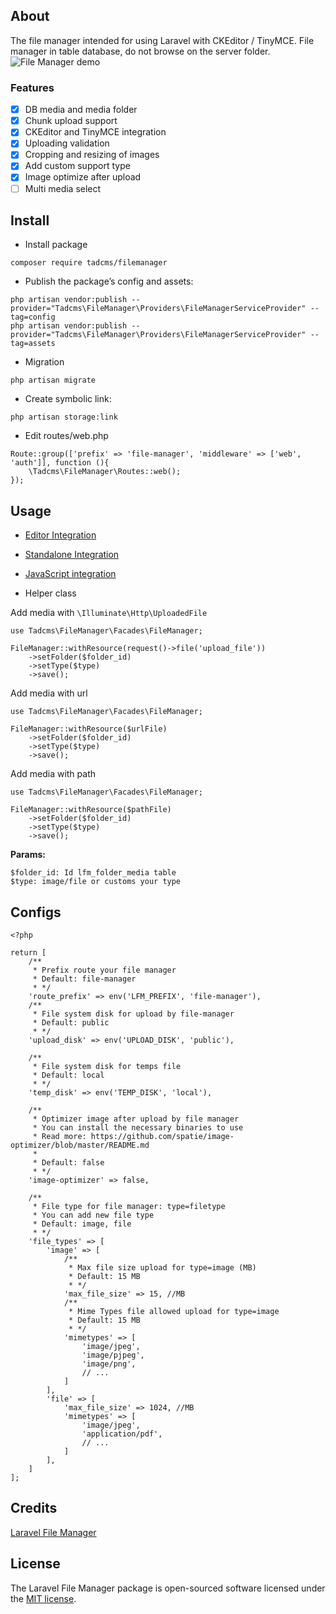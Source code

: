 ## About
The file manager intended for using Laravel with CKEditor / TinyMCE. File manager in table database, do not browse on the server folder.
![File Manager demo](https://i.imgur.com/1SgXwkM.png)

### Features
- [x] DB media and media folder
- [x] Chunk upload support
- [x] CKEditor and TinyMCE integration
- [x] Uploading validation
- [x] Cropping and resizing of images
- [x] Add custom support type
- [x] Image optimize after upload
- [ ] Multi media select

## Install
- Install package
```
composer require tadcms/filemanager
```

- Publish the package’s config and assets:
```
php artisan vendor:publish --provider="Tadcms\FileManager\Providers\FileManagerServiceProvider" --tag=config
php artisan vendor:publish --provider="Tadcms\FileManager\Providers\FileManagerServiceProvider" --tag=assets
```
- Migration
```
php artisan migrate
```

- Create symbolic link:
```
php artisan storage:link
```

- Edit routes/web.php
```
Route::group(['prefix' => 'file-manager', 'middleware' => ['web', 'auth']], function (){
    \Tadcms\FileManager\Routes::web();
});
```

## Usage
- [Editor Integration](https://github.com/tadcms/laravel-filemanager/blob/master/docs/usage-editor.md)
- [Standalone Integration](https://github.com/tadcms/laravel-filemanager/blob/master/docs/usage-editor.md)
- [JavaScript integration](https://github.com/tadcms/laravel-filemanager/blob/master/docs/javascript-integration.md)

- Helper class

Add media with ``\Illuminate\Http\UploadedFile``

```
use Tadcms\FileManager\Facades\FileManager;

FileManager::withResource(request()->file('upload_file'))
    ->setFolder($folder_id)
    ->setType($type)
    ->save();
```

Add media with url

```
use Tadcms\FileManager\Facades\FileManager;

FileManager::withResource($urlFile)
    ->setFolder($folder_id)
    ->setType($type)
    ->save();
```

Add media with path
```
use Tadcms\FileManager\Facades\FileManager;

FileManager::withResource($pathFile)
    ->setFolder($folder_id)
    ->setType($type)
    ->save();
```

**Params:**
```
$folder_id: Id lfm_folder_media table
$type: image/file or customs your type
```

## Configs
```
<?php

return [
    /**
     * Prefix route your file manager
     * Default: file-manager
     * */
    'route_prefix' => env('LFM_PREFIX', 'file-manager'),
    /**
     * File system disk for upload by file-manager
     * Default: public
     * */
    'upload_disk' => env('UPLOAD_DISK', 'public'),

    /**
     * File system disk for temps file
     * Default: local
     * */
    'temp_disk' => env('TEMP_DISK', 'local'),

    /**
     * Optimizer image after upload by file manager
     * You can install the necessary binaries to use
     * Read more: https://github.com/spatie/image-optimizer/blob/master/README.md
     *
     * Default: false
     * */
    'image-optimizer' => false,

    /**
     * File type for file manager: type=filetype
     * You can add new file type
     * Default: image, file
     * */
    'file_types' => [
        'image' => [
            /**
             * Max file size upload for type=image (MB)
             * Default: 15 MB
             * */
            'max_file_size' => 15, //MB
            /**
             * Mime Types file allowed upload for type=image
             * Default: 15 MB
             * */
            'mimetypes' => [
                'image/jpeg',
                'image/pjpeg',
                'image/png',
                // ...
            ]
        ],
        'file' => [
            'max_file_size' => 1024, //MB
            'mimetypes' => [
                'image/jpeg',
                'application/pdf',
                // ...
            ]
        ],
    ]
];
```

## Credits
[Laravel File Manager](https://github.com/UniSharp/laravel-filemanager)

## License

The Laravel File Manager package is open-sourced software licensed under the [MIT license](https://opensource.org/licenses/MIT).
